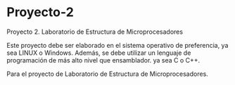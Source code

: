 # Proyecto-2
Proyecto 2. Laboratorio de Estructura de Microprocesadores

Este proyecto debe ser elaborado en el sistema operativo de preferencia, ya sea LINUX o Windows.
Además, se debe utilizar un lenguaje de programación de más alto nivel que ensamblador. ya sea C o C++.

Para el proyecto de Laboratorio de Estructura de Microprocesadores.
